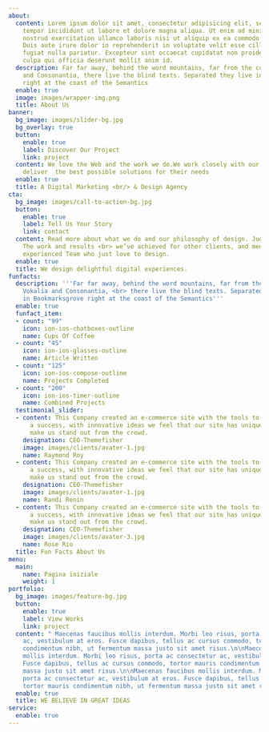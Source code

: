 ```yaml
---
about:
  content: Lorem ipsum dolor sit amet, consectetur adipisicing elit, sed do eiusmod
    tempor incididunt ut labore et dolore magna aliqua. Ut enim ad minim veniam, quis
    nostrud exercitation ullamco laboris nisi ut aliquip ex ea commodo consequat.
    Duis aute irure dolor in reprehenderit in voluptate velit esse cillum dolore eu
    fugiat nulla pariatur. Excepteur sint occaecat cupidatat non proident, sunt in
    culpa qui officia deserunt mollit anim id.
  description: Far far away, behind the word mountains, far from the countries Vokalia
    and Consonantia, there live the blind texts. Separated they live in Bookmarksgrove
    right at the coast of the Semantics
  enable: true
  image: images/wrapper-img.png
  title: About Us
banner:
  bg_image: images/slider-bg.jpg
  bg_overlay: true
  button:
    enable: true
    label: Discover Our Project
    link: project
  content: We love the Web and the work we do.We work closely with our clients to
    deliver  the best possible solutions for their needs
  enable: true
  title: A Digital Marketing <br/> & Design Agency
cta:
  bg_image: images/call-to-action-bg.jpg
  button:
    enable: true
    label: Tell Us Your Story
    link: contact
  content: Read more about what we do and our philosophy of design. Judge for yourself
    The work and results <br> we’ve achieved for other clients, and meet our highly
    experienced Team who just love to design.
  enable: true
  title: We design delightful digital experiences.
funfacts:
  description: '''Far far away, behind the word mountains, far from the countries
    Vokalia and Consonantia, <br> there live the blind texts. Separated they live
    in Bookmarksgrove right at the coast of the Semantics'''
  enable: true
  funfact_item:
  - count: "99"
    icon: ion-ios-chatboxes-outline
    name: Cups Of Coffee
  - count: "45"
    icon: ion-ios-glasses-outline
    name: Article Written
  - count: "125"
    icon: ion-ios-compose-outline
    name: Projects Completed
  - count: "200"
    icon: ion-ios-timer-outline
    name: Combined Projects
  testimonial_slider:
  - content: This Company created an e-commerce site with the tools to make our business
      a success, with innovative ideas we feel that our site has unique elements that
      make us stand out from the crowd.
    designation: CEO-Themefisher
    image: images/clients/avater-1.jpg
    name: Raymond Roy
  - content: This Company created an e-commerce site with the tools to make our business
      a success, with innovative ideas we feel that our site has unique elements that
      make us stand out from the crowd.
    designation: CEO-Themefisher
    image: images/clients/avater-1.jpg
    name: Randi Renin
  - content: This Company created an e-commerce site with the tools to make our business
      a success, with innovative ideas we feel that our site has unique elements that
      make us stand out from the crowd.
    designation: CEO-Themefisher
    image: images/clients/avater-3.jpg
    name: Rose Rio
  title: Fun Facts About Us
menu:
  main:
    name: Pagina iniziale
    weight: 1
portfolio:
  bg_image: images/feature-bg.jpg
  button:
    enable: true
    label: View Works
    link: project
  content: " Maecenas faucibus mollis interdum. Morbi leo risus, porta ac consectetur
    ac, vestibulum at eros. Fusce dapibus, tellus ac cursus commodo, tortor mauris
    condimentum nibh, ut fermentum massa justo sit amet risus.\n\nMaecenas faucibus
    mollis interdum. Morbi leo risus, porta ac consectetur ac, vestibulum at eros.
    Fusce dapibus, tellus ac cursus commodo, tortor mauris condimentum nibh, ut fermentum
    massa justo sit amet risus.\n\nMaecenas faucibus mollis interdum. Morbi leo risus,
    porta ac consectetur ac, vestibulum at eros. Fusce dapibus, tellus ac cursus commodo,
    tortor mauris condimentum nibh, ut fermentum massa justo sit amet risus. "
  enable: true
  title: WE BELIEVE IN GREAT IDEAS
service:
  enable: true
---
```

